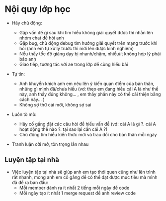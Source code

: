 # Nội quy lớp học

+ Hãy chủ động: 
  + Gặp vấn đề gì sau khi tìm hiểu không giải quyết được thì nhắn lên nhóm chat để hỏi anh
  + Gặp bug, chủ động debug tìm hướng giải quyết trên mạng trước khi hỏi (anh em tự xử lý trước thì mới lên được kinh nghiệm)
  + Nếu thấy tốc độ giảng dạy bị nhanh/chậm, nhiều/ít không hợp lý phải báo anh
  + Giao tiếp, tương tác với ae trong lớp để cùng hiểu bài

+ Tự tin: 
  + Anh khuyến khích anh em nêu lên ý kiến quan điểm của bản thân, những gì mình đã/chưa hiểu (vd: theo em đang hiểu cái A là như thế này, anh thấy đúng không... , em thấy phần này có thể cải thiện bằng cách này... )
  + Không sợ thử cái mới, không sợ sai

+ Luôn tò mò:
  + Hãy cố gắng đặt các câu hỏi để hiểu vấn đề (vd: cái A là gì ?. cái A hoạt động thế nào ?. tại sao lại cần cái A ?)
  + Chủ động tìm hiểu kiến thức mới và trau dồi cho bản thân mỗi ngày

+ Tranh luận cởi mở, tôn trọng lẫn nhau
 
## Luyện tập tại nhà
+ Việc luyện tập tại nhà sẽ giúp anh em tạo thói quen cũng như lên trình rất nhanh, mong anh em cố gắng để có thể đạt được mục tiêu mà mình đã đề ra ban đầu: 
  + Mỗi member dành ra ít nhất 2 tiếng mỗi ngày để code
  + Mỗi ngày tạo ít nhất 1 merge request để anh review code







